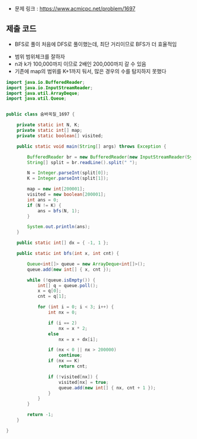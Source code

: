 
- 문제 링크 : https://www.acmicpc.net/problem/1697

## 제출 코드

- BFS로 풀이
처음에 DFS로 풀이했는데, 최단 거리이므로 BFS가 더 효율적임

 * 범위 범위체크를 잘하자
 * n과 k가 100,000까지 이므로 2배인 200,000까지 갈 수 있음
 * 기존에 map의 범위를 K+1까지 둬서, 많은 경우의 수를 탐지하지 못했다
 

```java
import java.io.BufferedReader;
import java.io.InputStreamReader;
import java.util.ArrayDeque;
import java.util.Queue;


public class 숨바꼭질_1697 {

	private static int N, K;
	private static int[] map;
	private static boolean[] visited;

	public static void main(String[] args) throws Exception {

		BufferedReader br = new BufferedReader(new InputStreamReader(System.in));
		String[] split = br.readLine().split(" ");

		N = Integer.parseInt(split[0]);
		K = Integer.parseInt(split[1]);

		map = new int[200001];
		visited = new boolean[200001];
		int ans = 0;
		if (N != K) {
			ans = bfs(N, 1);
		}

		System.out.println(ans);
	}

	public static int[] dx = { -1, 1 };

	public static int bfs(int x, int cnt) {

		Queue<int[]> queue = new ArrayDeque<int[]>();
		queue.add(new int[] { x, cnt });

		while (!queue.isEmpty()) {
			int[] q = queue.poll();
			x = q[0];
			cnt = q[1];

			for (int i = 0; i < 3; i++) {
				int nx = 0;

				if (i == 2)
					nx = x * 2;
				else
					nx = x + dx[i];

				if (nx < 0 || nx > 200000)
					continue;
				if (nx == K)
					return cnt;

				if (!visited[nx]) {
					visited[nx] = true;
					queue.add(new int[] { nx, cnt + 1 });
				}
			}
		}

		return -1;
	}

}
```